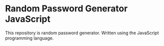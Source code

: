 # Random Password Generator JavaScript
This repository is random password generator.  Written using the JavaScript programming language.
